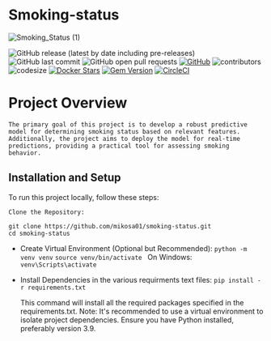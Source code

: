 # Smoking-status

![Smoking_Status (1)](https://github.com/mikosa01/smoking-status/assets/41128084/e887a946-be9f-4af8-bb6d-e8beed67c049)


![GitHub release (latest by date including pre-releases)](https://img.shields.io/github/v/release/mikosa01/smoking-status?include_prereleases&cache=busting-parameter)
![GitHub last commit](https://img.shields.io/github/last-commit/mikosa01/smoking-status)
![GitHub open pull requests](https://img.shields.io/github/issues-pr/mikosa01/smoking-status?state=open)
[![GitHub](https://img.shields.io/github/license/mikosa01/smoking-status?nocache=1)](https://img.shields.io/github/license/mikosa01/smoking-status)
![contributors](https://img.shields.io/github/contributors/mikosa01/smoking-status) 
![codesize](https://img.shields.io/github/languages/code-size/mikosa01/smoking-status)
[![Docker Stars](https://img.shields.io/docker/stars/circleci/python)](https://hub.docker.com/r/circleci/python)
[![Gem Version](https://badge.fury.io/rb/gemfury.svg)](https://badge.fury.io/rb/gemfury)
[![CircleCI](https://dl.circleci.com/status-badge/img/circleci/RmuisyccZh8TY1YJbNsVnC/UPd7uBaim6dy8SfXtVfuWq/tree/main.svg?style=svg&circle-token=cb047bd7bf65fea1735ff4c3e2ba11eaca838bb1)](https://dl.circleci.com/status-badge/redirect/circleci/RmuisyccZh8TY1YJbNsVnC/UPd7uBaim6dy8SfXtVfuWq/tree/main)


# Project Overview
    The primary goal of this project is to develop a robust predictive model for determining smoking status based on relevant features. Additionally, the project aims to deploy the model for real-time predictions, providing a practical tool for assessing smoking behavior.

## Installation and Setup
To run this project locally, follow these steps:

`Clone the Repository:`

    git clone https://github.com/mikosa01/smoking-status.git
    cd smoking-status

- Create Virtual Environment (Optional but Recommended):
    `python -m venv venv`
    `source venv/bin/activate ` 
   On Windows:  
     `venv\Scripts\activate`

- Install Dependencies in the various requirments text files:
    `pip install -r requirements.txt`

    This command will install all the required packages specified in the requirements.txt.
    Note:
    It's recommended to use a virtual environment to isolate project dependencies.
    Ensure you have Python installed, preferably version 3.9.


